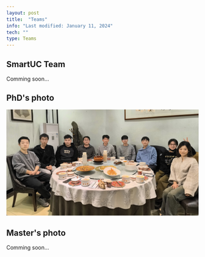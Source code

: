 ```yaml
---
layout: post
title:  "Teams"
info: "Last modified: January 11, 2024"
tech: ""
type: Teams
---
```


## SmartUC Team 
Comming soon...  


## PhD's photo
<img src="/assets/img/phd_photo.jpg">  


## Master's photo
Comming soon...  
